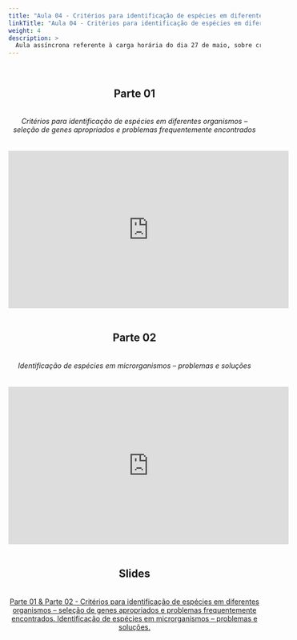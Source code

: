 ```yaml
---
title: "Aula 04 - Critérios para identificação de espécies em diferentes organismos – seleção de genes apropriados e problemas frequentemente encontrados. Bancos de dados."
linkTitle: "Aula 04 - Critérios para identificação de espécies em diferentes organismos – seleção de genes apropriados e problemas frequentemente encontrados. Bancos de dados."
weight: 4
description: >
  Aula assíncrona referente à carga horária do dia 27 de maio, sobre critérios para identificação de espécies em diferentes organismos – seleção de genes apropriados e problemas frequentemente encontrados, e uso de bancos de dados.
---
```


<br>
<div align="center">
<h2>Parte 01</h2>
<br>
<i>Critérios para identificação de espécies em diferentes organismos – seleção de genes apropriados e problemas frequentemente encontrados</i>
<br><br><br>
<iframe width="560" height="315" src="https://www.youtube.com/embed/g8Emzw0p-qU" frameborder="0" allow="accelerometer; autoplay; clipboard-write; encrypted-media; gyroscope; picture-in-picture" allowfullscreen></iframe>
<br><br>

<h2>Parte 02</h2>
<br>
<i>Identificação de espécies em microrganismos – problemas e soluções</i>
<br><br><br>
<iframe width="560" height="315" src="https://www.youtube.com/embed/gfH9cQV9Pq8" frameborder="0" allow="accelerometer; autoplay; clipboard-write; encrypted-media; gyroscope; picture-in-picture" allowfullscreen></iframe>
<br><br>

<h2>Slides</h2>
<br>
<a href="https://github.com/desirrepetters/gstreinamentoeconsultoria/raw/master/userguide/content/pt-br/filogenia/2024_01/aulas/slides/aula_04.pdf">Parte 01 & Parte 02 - Critérios para identificação de espécies em diferentes organismos – seleção de genes apropriados e problemas frequentemente encontrados. Identificação de espécies em microrganismos – problemas e soluções.</a>
</div>